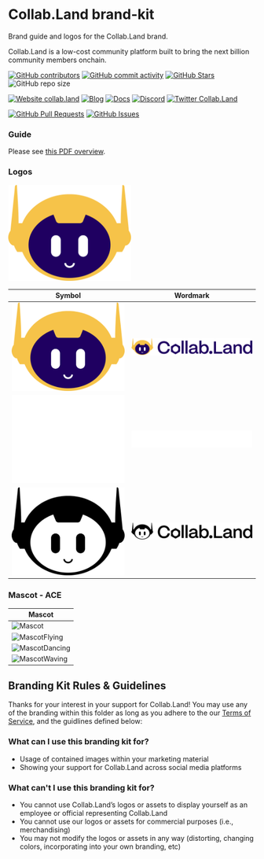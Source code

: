 <!-- This repo uses BASE as a reference https://github.com/base-org/brand-kit/tree/main
and a lot of dynamic Badges https://shields.io/docs/ -->

# Collab.Land brand-kit
Brand guide and logos for the Collab.Land brand.

Collab.Land is a low-cost community platform built to bring the next billion community members onchain.

<!-- Badge row 1 - status -->

[![GitHub contributors](https://img.shields.io/github/contributors/abridged/brand-kit)](https://github.com/abridged/brand-kit/graphs/contributors)
[![GitHub commit activity](https://img.shields.io/github/commit-activity/w/abridged/brand-kit)](https://github.com/abridged/brand-kit/graphs/contributors)
[![GitHub Stars](https://img.shields.io/github/stars/abridged/brand-kit)](https://github.com/abridged/brand-kit/stargazers)
![GitHub repo size](https://img.shields.io/github/repo-size/abridged/brand-kit)

<!-- Badge row 2 - links and profiles -->

[![Website collab.land](https://img.shields.io/website-up-down-green-red/https/collab.land/about)](https://collab.land)
[![Blog](https://img.shields.io/badge/blog-up-green)](https://collabland.mirror.xyz/)
[![Docs](https://img.shields.io/badge/docs-up-green)](https://docs.collab.land/)
[![Discord](https://img.shields.io/discord/904119310702772254?label=discord)](https://discord.gg/collabland)
[![Twitter Collab.Land](https://img.shields.io/twitter/follow/collab_land_?style=social)](https://twitter.com/collab_land_)

<!-- Badge row 3 - detailed status -->

[![GitHub Pull Requests](https://img.shields.io/github/issues-pr-raw/abridged/brand-kit)](https://github.com/abridged/brand-kit/pulls)
[![GitHub Issues](https://img.shields.io/github/issues-raw/abridged/brand-kit)](https://github.com/abridged/brand-kit/issues)

### Guide

Please see [this PDF overview](guide/guide.pdf).

### Logos

<img alt="InProduct" src="logo/in-product/CollabLand-Logo-Mark-Color.svg" width="250">

<!-- ![InProduct](logo/in-product/CollabLand-Logo-Mark-Color.svg) -->

| Symbol                                                                | Wordmark                                                                |
| --------------------------------------------------------------------  | ----------------------------------------------------------------------- |
| ![LogoColor](logo/symbol/CollabLand-Logo-Mark-Color.svg)              | ![WordmarkColor](logo/wordmark/CollabLand-Full-Logo-Color.svg)          |
| ![LogoWhite](logo/symbol/CollabLand-Logo-Mark-White-Outline.svg)      | ![WordmarkWhite](logo/wordmark/CollabLand-Full-Logo-White-Outline.svg)  |
| ![LogoBlack](logo/symbol/CollabLand-Logo-Mark-Black-Outline.svg)      | ![WordmarkBlack](logo/wordmark/CollabLand-Full-Logo-Black-Outline.svg)  |

### Mascot - ACE

| Mascot                                                      |
| ----------------------------------------------------------- |
| <img alt="Mascot" src="mascot/CollabLand-Mascot-ACE-Regular.png" width="250"> |
| <img alt="MascotFlying" src="mascot/CollabLand-Mascot-ACE-Flying.png" width="250"> |
| <img alt="MascotDancing" src="mascot/CollabLand-Mascot-ACE-Dancing.png" width="250"> |
| <img alt="MascotWaving" src="mascot/CollabLand-Mascot-ACE-Waving.png" width="250"> |


## Branding Kit Rules & Guidelines

Thanks for your interest in your support for Collab.Land! You may use any of the branding within this folder as long as you adhere to the our [Terms of Service](https://www.collab.land/terms-of-service), and the guidlines defined below:

### What can I use this branding kit for?

- Usage of contained images within your marketing material
- Showing your support for Collab.Land across social media platforms

### What can't I use this branding kit for?

- You cannot use Collab.Land’s logos or assets to display yourself as an employee or official representing Collab.Land
- You cannot use our logos or assets for commercial purposes (i.e., merchandising)
- You may not modify the logos or assets in any way (distorting, changing colors, incorporating into your own branding, etc)

